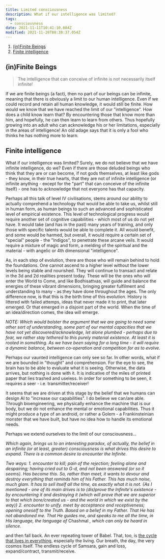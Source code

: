 ```yaml
---
title: Limited consciousness
description: What if our intelligence was limited?
tags:
  - consciousness
date: 2021-11-11T10:41:10.604Z
modified: 2021-11-26T08:30:37.054Z
---
```


1. [(in)Finite Beings](#infinite-beings)
2. [Finite intelligence](#finite-intelligence)

## (in)Finite Beings

> The intelligence that can conceive of infinite is not necessarily itself infinite!

If we are finite beings (a fact), then no part of our beings can be infinite, meaning that there is obviously a limit to our human intelligence. Even if we could record and retain all human knowledge, it would still be finite. How would we know that we have reached the limit of our "intelligence". How does a child know learn that? By encountering those that know more than him, and hopefully, he can then learn to learn from others. Thus hopefully growing into an adult who can acknowledge his or her limitations, especially in the areas of intelligence! An old adage says that it is only a fool who thinks he has nothing more to learn.

## Finite intelligence

What if our intelligence was limited? Surely, we do not believe that we have infinite intelligence, do we? Even if there are those deluded beings who think that they are or can become, if not gods themselves, at least like gods - they know, in their true hearts, that they are not of infinite intelligence (or infinite anything - except for the "part" that can conceive of the infinite itself) - one has to acknowledge that not everyone has that capacity.

Perhaps all this talk of level IV civilisations, stems around our ability to actually comprehend a technology that would be able to take us, whilst still in human form, as human beings to such an advanced and sophisticated level of empirical existence. This level of technological progress would require another set of cognitive capabilities - which most of us do not yet have. It would take (and has in the past) many years of training, and only those with specific talents would be able to complete it. All would benefit, and some would be harmed, but overall, it would require a certain set of "special" people - the "Indigos", to penetrate these arcane veils. It would require a mixture of magic and form, a melding of the spiritual and the material - with angelic or 4th dimensional "intelligence".

As, in each step of evolution, there are those who will remain behind to hold the foundations. One cannot ascend to a higher level without the lower levels being stable and nourished. They will continue to transact and relate in the 3d and 2d realities present today. These will be the ones who will enter the World to Come, and like Bodhisattvas, will guide and balance the energies of these vibrant dimensions, bringing greater fulfilment and understanding to many - as they have done throughout the ages. The only difference now, is that this is the birth time of this evolution. History is littered with failed attemps, ideas that never made it to print, that later emerged. Or that emerged in a disjoint part of the world. When the time of an idea/direction comes, the idea will emerge.

_NOTE: Which would bolster the argument that we are going to need some other sort of understanding, some part of our mental capacities that we have not yet discovered/acknowledge, let alone plumbed - perhaps due to fear, we rather stay tethered to this purely material existence. At least it is rooted in something. As we have been saying for a long time - it will require a dynamic balance, between co-operation and competition for as to evolve._

Perhaps our vaunted intelligence can only see so far. In other words, what if we are bounded in "thought" and comprehension. For the eye to see, the brain has to be able to evaluate what it is seeing. Otherwise, the data arrives, but nothing is done with it. It is indicative of the miles of printed paper that lies trashed and useless. In order for something to be seen, it requires a seer - i.e. transmitter/receiver!

It seems that we are driven at this stage by the belief that we humans can design AI to "increase our capabilities". I do believe we can/are able. Through bioengineering, we physically enhance the machine that is our body, but we do not enhance the mental or emotional capabilities. Thus it might produce a type of an android, or rather a Golem - a Frankinsteinian monster that we have built, but have no idea how to handle its emotional needs.

Perhaps we extend ourselves to the limit of our consciousness...

_Which again, brings us to an interesting paradox, of actually, the belief in an infinite (or at least, greater) consciousness is what drives this desire to expand. There is a common desire to encounter the Infinite._

_Two ways:_
_1. encounter to kill; pain of the rejection; feeling alone and despairing; having cried out to G-d, and not been answered (or so it seems). Has become this. So, rather than meet, it wants to devour and destroy everything that reminds him of his Father. This has much noise, much glam. It has to sell itself all the time, as exactly what it is not._
_{As I mentioned - one of its main drives is to (dis)prove the Infinite's existence - by encountering it and destroying it (which will prove that we are superior to that which bore/created us - and the world in which we exist by the way)}_
_2. encounter to unify. meet by acceptance and receptiveness; opening oneself to the Truth. Based on a belief in my Father. That He has not abandoned me. That He guides me, and speaks to me all the time, in His language, the language of_ Chashmal _, which can only be heard in silence._

and then fall back. An ever repeating tower of Babel. That, too, is [the cycle that lives in everything](oroborus.html), especially the living. Our breath, the day, the very cosmos itself. The endless cycle of Samsara, gain and loss, expand/contract, transmit/receive.

